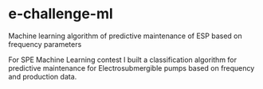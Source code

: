 # e-challenge-ml
Machine learning algorithm of predictive maintenance of ESP based on frequency parameters

For SPE Machine Learning contest I built a classification algorithm for predictive maintenance for Electrosubmergible pumps based on frequency and production data.
